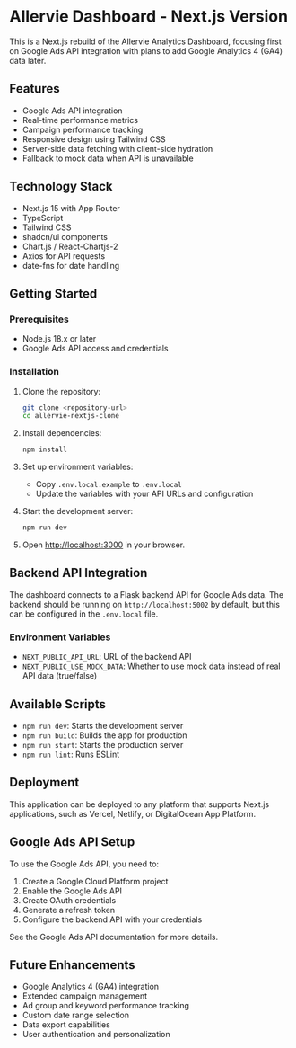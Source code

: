 # Allervie Dashboard - Next.js Version

This is a Next.js rebuild of the Allervie Analytics Dashboard, focusing first on Google Ads API integration with plans to add Google Analytics 4 (GA4) data later.

## Features

- Google Ads API integration
- Real-time performance metrics
- Campaign performance tracking
- Responsive design using Tailwind CSS
- Server-side data fetching with client-side hydration
- Fallback to mock data when API is unavailable

## Technology Stack

- Next.js 15 with App Router
- TypeScript
- Tailwind CSS
- shadcn/ui components
- Chart.js / React-Chartjs-2
- Axios for API requests
- date-fns for date handling

## Getting Started

### Prerequisites

- Node.js 18.x or later
- Google Ads API access and credentials

### Installation

1. Clone the repository:
   ```bash
   git clone <repository-url>
   cd allervie-nextjs-clone
   ```

2. Install dependencies:
   ```bash
   npm install
   ```

3. Set up environment variables:
   - Copy `.env.local.example` to `.env.local`
   - Update the variables with your API URLs and configuration

4. Start the development server:
   ```bash
   npm run dev
   ```

5. Open [http://localhost:3000](http://localhost:3000) in your browser.

## Backend API Integration

The dashboard connects to a Flask backend API for Google Ads data. The backend should be running on `http://localhost:5002` by default, but this can be configured in the `.env.local` file.

### Environment Variables

- `NEXT_PUBLIC_API_URL`: URL of the backend API
- `NEXT_PUBLIC_USE_MOCK_DATA`: Whether to use mock data instead of real API data (true/false)

## Available Scripts

- `npm run dev`: Starts the development server
- `npm run build`: Builds the app for production
- `npm run start`: Starts the production server
- `npm run lint`: Runs ESLint

## Deployment

This application can be deployed to any platform that supports Next.js applications, such as Vercel, Netlify, or DigitalOcean App Platform.

## Google Ads API Setup

To use the Google Ads API, you need to:

1. Create a Google Cloud Platform project
2. Enable the Google Ads API
3. Create OAuth credentials
4. Generate a refresh token
5. Configure the backend API with your credentials

See the Google Ads API documentation for more details.

## Future Enhancements

- Google Analytics 4 (GA4) integration
- Extended campaign management
- Ad group and keyword performance tracking
- Custom date range selection
- Data export capabilities
- User authentication and personalization

